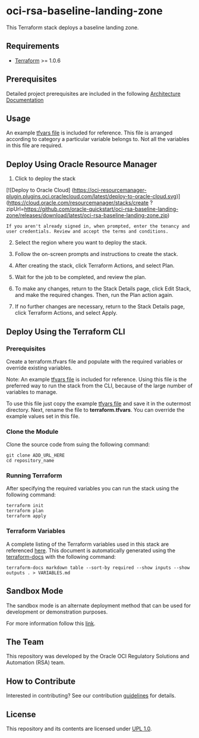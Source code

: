 # oci-rsa-baseline-landing-zone
This Terraform stack deploys a baseline landing zone.

## Requirements
- [Terraform](https://www.terraform.io/) >= 1.0.6

## Prerequisites
Detailed project prerequisites are included in the following [Architecture Documentation](PLACEHOLDER)

## Usage

An example [tfvars file](examples/terraform.tfvars.example) is included for reference. This file is arranged according to 
category a particular variable belongs to. Not all the variables in this file are required.

## Deploy Using Oracle Resource Manager
1. Click to deploy the stack
   
[![Deploy to Oracle Cloud]
(https://oci-resourcemanager-plugin.plugins.oci.oraclecloud.com/latest/deploy-to-oracle-cloud.svg)]
(https://cloud.oracle.com/resourcemanager/stacks/create
?zipUrl=https://github.com/oracle-quickstart/oci-rsa-baseline-landing-zone/releases/download/latest/oci-rsa-baseline-landing-zone.zip)

    If you aren't already signed in, when prompted, enter the tenancy and user credentials. Review and accept the terms and conditions.


2. Select the region where you want to deploy the stack.

3. Follow the on-screen prompts and instructions to create the stack.

4. After creating the stack, click Terraform Actions, and select Plan.

5. Wait for the job to be completed, and review the plan.

6. To make any changes, return to the Stack Details page, click Edit Stack, and make the required changes. Then, run the Plan action again.

7. If no further changes are necessary, return to the Stack Details page, click Terraform Actions, and select Apply.


## Deploy Using the Terraform CLI

### Prerequisites
Create a terraform.tfvars file and populate with the required variables or override existing variables.

Note: An example [tfvars file](examples/terraform.tfvars.example) is included for reference. Using this file is the 
preferred way to run the stack from the CLI, because of the large number of variables to manage.

To use this file just copy the example [tfvars file](examples/terraform.tfvars.example) and save it in the outermost directory.
Next, rename the file to **terraform.tfvars**. You can override the example values set in this file.

### Clone the Module

Clone the source code from suing the following command:
```
git clone ADD_URL_HERE
cd repository_name
```

### Running Terraform
After specifying the required variables you can run the stack using the following command:
```
terraform init
terraform plan
terraform apply
```

### Terraform Variables
A complete listing of the Terraform variables used in this stack are referenced [here](VARIABLES.md). This document is automatically generated 
using the [terraform-docs](https://github.com/terraform-docs/terraform-docs) with the following command:

```
terraform-docs markdown table --sort-by required --show inputs --show outputs . > VARIABLES.md
```

## Sandbox Mode

The sandbox mode is an alternate deployment method that can be used for development or demonstration purposes. 

For more information follow this [link](SANDBOX.md).

## The Team
This repository was developed by the Oracle OCI Regulatory Solutions and Automation (RSA) team. 

## How to Contribute
Interested in contributing?  See our contribution [guidelines](CONTRIBUTE.md) for details.

## License
This repository and its contents are licensed under [UPL 1.0](https://opensource.org/licenses/UPL).